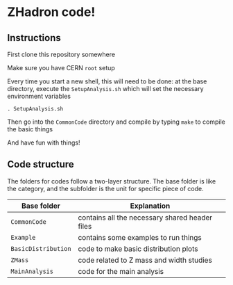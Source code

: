 
# ZHadron code!

## Instructions 

First clone this repository somewhere

Make sure you have CERN `root` setup

Every time you start a new shell, this will need to be done: at the base directory, execute the `SetupAnalysis.sh` which will set the necessary environment variables
```
. SetupAnalysis.sh
```

Then go into the `CommonCode` directory and compile by typing `make` to compile the basic things

And have fun with things!


## Code structure

The folders for codes follow a two-layer structure.  The base folder is like the category, and the subfolder is the unit for specific piece of code.

| Base folder | Explanation |
|---|---|
| `CommonCode` | contains all the necessary shared header files |
| `Example` | contains some examples to run things |
| `BasicDistribution` | code to make basic distribution plots |
| `ZMass` | code related to Z mass and width studies |
| `MainAnalysis` | code for the main analysis |



